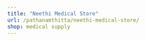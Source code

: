 ```yaml
---
title: "Neethi Medical Store"
url: /pathanamthitta/neethi-medical-store/
shop: medical supply
---
```

